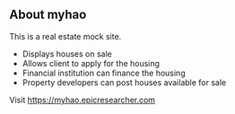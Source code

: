 ## About myhao

This is a real estate mock site.

  - Displays houses on sale
  - Allows client to apply for the housing
  - Financial institution can finance the housing
  - Property developers can post houses available for sale

Visit https://myhao.epicresearcher.com
